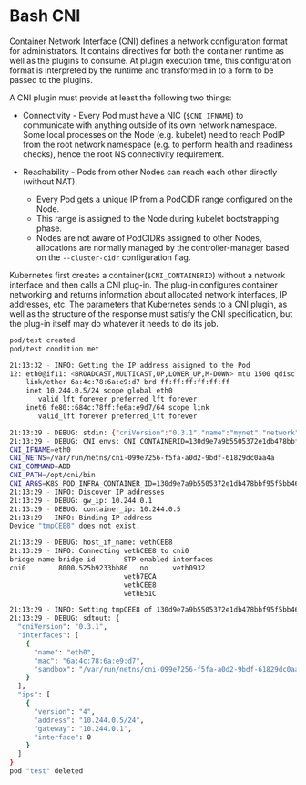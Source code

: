 # Bash CNI

Container Network Interface (CNI) defines a network configuration format for
administrators. It contains directives for both the container runtime as well as
the plugins to consume. At plugin execution time, this configuration format is
interpreted by the runtime and transformed in to a form to be passed to the
plugins.

A CNI plugin must provide at least the following two things:

* Connectivity - Every Pod must have a NIC (`$CNI_IFNAME`) to communicate with
anything outside of its own network namespace. Some local processes on the Node
(e.g. kubelet) need to reach PodIP from the root network namespace (e.g. to
perform health and readiness checks), hence the root NS connectivity
requirement.

* Reachability - Pods from other Nodes can reach each other directly (without
NAT).

  * Every Pod gets a unique IP from a PodCIDR range configured on the Node.
  * This range is assigned to the Node during kubelet bootstrapping phase.
  * Nodes are not aware of PodCIDRs assigned to other Nodes, allocations are
  normally managed by the controller-manager based on the `--cluster-cidr`
  configuration flag.

Kubernetes first creates a container(`$CNI_CONTAINERID`) without a network
interface and then calls a CNI plug-in. The plug-in configures container
networking and returns information about allocated network interfaces,
IP addresses, etc. The parameters that Kubernetes sends to a CNI plugin, as well
as the structure of the response must satisfy the CNI specification, but the
plug-in itself may do whatever it needs to do its job.

<!-- markdownlint-disable MD010 -->
```bash
pod/test created
pod/test condition met

21:13:32 - INFO: Getting the IP address assigned to the Pod
12: eth0@if11: <BROADCAST,MULTICAST,UP,LOWER_UP,M-DOWN> mtu 1500 qdisc noqueue qlen 1000
    link/ether 6a:4c:78:6a:e9:d7 brd ff:ff:ff:ff:ff:ff
    inet 10.244.0.5/24 scope global eth0
       valid_lft forever preferred_lft forever
    inet6 fe80::684c:78ff:fe6a:e9d7/64 scope link 
       valid_lft forever preferred_lft forever

21:13:29 - DEBUG: stdin: {"cniVersion":"0.3.1","name":"mynet","network":"10.244.0.0/16","subnet":"10.244.0.0/24","type":"bash-cni"}
21:13:29 - DEBUG: CNI envs: CNI_CONTAINERID=130d9e7a9b5505372e1db478bbf95f5bb46977939833d2568a849a214e7414dc
CNI_IFNAME=eth0
CNI_NETNS=/var/run/netns/cni-099e7256-f5fa-a0d2-9bdf-61829dc0aa4a
CNI_COMMAND=ADD
CNI_PATH=/opt/cni/bin
CNI_ARGS=K8S_POD_INFRA_CONTAINER_ID=130d9e7a9b5505372e1db478bbf95f5bb46977939833d2568a849a214e7414dc;K8S_POD_UID=3c435641-b262-438b-a4cf-4a8c77a4dfe5;IgnoreUnknown=1;K8S_POD_NAMESPACE=default;K8S_POD_NAME=test
21:13:29 - INFO: Discover IP addresses
21:13:29 - DEBUG: gw_ip: 10.244.0.1
21:13:29 - DEBUG: container_ip: 10.244.0.5
21:13:29 - INFO: Binding IP address
Device "tmpCEE8" does not exist.

21:13:29 - DEBUG: host_if_name: vethCEE8
21:13:29 - INFO: Connecting vethCEE8 to cni0
bridge name	bridge id		STP enabled	interfaces
cni0		8000.525b9233bb86	no		veth0932
							veth7ECA
							vethCEE8
							vethE51C

21:13:29 - INFO: Setting tmpCEE8 of 130d9e7a9b5505372e1db478bbf95f5bb46977939833d2568a849a214e7414dc container
21:13:29 - DEBUG: sdtout: {
  "cniVersion": "0.3.1",
  "interfaces": [
    {
      "name": "eth0",
      "mac": "6a:4c:78:6a:e9:d7",
      "sandbox": "/var/run/netns/cni-099e7256-f5fa-a0d2-9bdf-61829dc0aa4a"
    }
  ],
  "ips": [
    {
      "version": "4",
      "address": "10.244.0.5/24",
      "gateway": "10.244.0.1",
      "interface": 0
    }
  ]
}
pod "test" deleted
```
